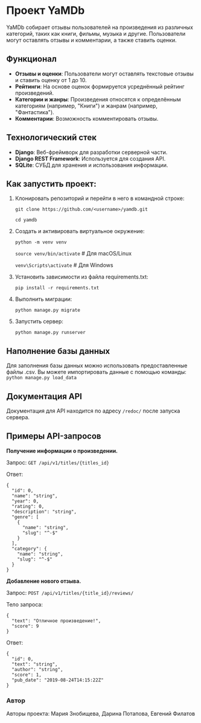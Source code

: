 # Проект YaMDb

YaMDb собирает отзывы пользователей на произведения из различных категорий, таких как книги, фильмы, музыка и другие. Пользователи могут оставлять отзывы и комментарии, а также ставить оценки.

## Функционал

- **Отзывы и оценки**: Пользователи могут оставлять текстовые отзывы и ставить оценку от 1 до 10.
- **Рейтинги**: На основе оценок формируется усреднённый рейтинг произведений.
- **Категории и жанры**: Произведения относятся к определённым категориям (например, "Книги") и жанрам (например, "Фантастика").
- **Комментарии**: Возможность комментировать отзывы.

## Технологический стек

- **Django**: Веб-фреймворк для разработки серверной части.
- **Django REST Framework**: Используется для создания API.
- **SQLite**: СУБД для хранения и использования информации.

## Как запустить проект:

1. Клонировать репозиторий и перейти в него в командной строке:

   ```git clone https://github.com/<username>/yamdb.git```

   ```cd yamdb```

2. Создать и активировать виртуальное окружение:

    ```python -m venv venv```

    ```source venv/bin/activate```  # Для macOS/Linux

    ```venv\Scripts\activate```     # Для Windows

3. Установить зависимости из файла requirements.txt:

    ```pip install -r requirements.txt```

4. Выполнить миграции:

   ```python manage.py migrate```

5. Запустить сервер:

    ```python manage.py runserver```

## Наполнение базы данных

Для заполнения базы данных можно использовать предоставленные файлы .csv. Вы можете импортировать данные с помощью команды: ```python manage.py load_data```

## Документация API

Документация для API находится по адресу ```/redoc/``` после запуска сервера.

## Примеры API-запросов

**Получение информации о произведении.**

Запрос:
    ```
    GET /api/v1/titles/{titles_id}
    ```

Ответ:
```
{
  "id": 0,
  "name": "string",
  "year": 0,
  "rating": 0,
  "description": "string",
  "genre": [
    {
      "name": "string",
      "slug": "^-$"
    }
  ],
  "category": {
    "name": "string",
    "slug": "^-$"
  }
}
```

**Добавление нового отзыва.**

Запрос: ```POST /api/v1/titles/{title_id}/reviews/```

Тело запроса:

    {
      "text": "Отличное произведение!",
      "score": 9
    }

Ответ:
```
{
  "id": 0,
  "text": "string",
  "author": "string",
  "score": 1,
  "pub_date": "2019-08-24T14:15:22Z"
}
```

### Автор

Авторы проекта: Мария Знобищева, Дарина Потапова, Евгений Филатов
